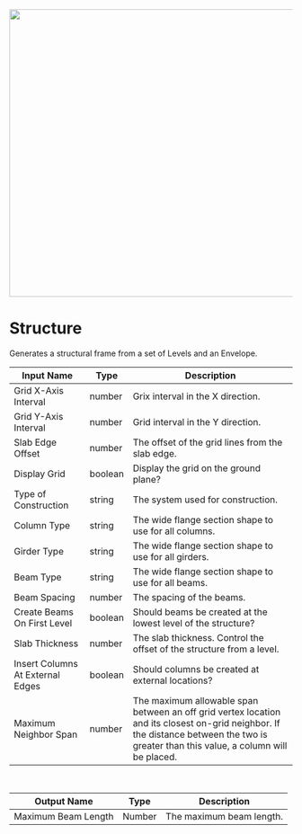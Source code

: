 <img src="preview.png" width="512">

# Structure

Generates a structural frame from a set of Levels and an Envelope.

|Input Name|Type|Description|
|---|---|---|
|Grid X-Axis Interval|number|Grix interval in the X direction.|
|Grid Y-Axis Interval|number|Grid interval in the Y direction.|
|Slab Edge Offset|number|The offset of the grid lines from the slab edge.|
|Display Grid|boolean|Display the grid on the ground plane?|
|Type of Construction|string|The system used for construction.|
|Column Type|string|The wide flange section shape to use for all columns.|
|Girder Type|string|The wide flange section shape to use for all girders.|
|Beam Type|string|The wide flange section shape to use for all beams.|
|Beam Spacing|number|The spacing of the beams.|
|Create Beams On First Level|boolean|Should beams be created at the lowest level of the structure?|
|Slab Thickness|number|The slab thickness. Control the offset of the structure from a level.|
|Insert Columns At External Edges|boolean|Should columns be created at external locations?|
|Maximum Neighbor Span|number|The maximum allowable span between an off grid vertex location and its closest on-grid neighbor. If the distance between the two is greater than this value, a column will be placed.|


<br>

|Output Name|Type|Description|
|---|---|---|
|Maximum Beam Length|Number|The maximum beam length.|

